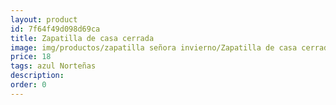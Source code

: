 ```yaml
---
layout: product
id: 7f64f49d098d69ca
title: Zapatilla de casa cerrada
image: img/productos/zapatilla señora invierno/Zapatilla de casa cerrada=18=azul Norteñas.webp
price: 18
tags: azul Norteñas
description: 
order: 0
---
```

